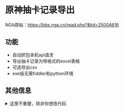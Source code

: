 # 原神抽卡记录导出

NGA原帖：https://bbs.nga.cn/read.php?&tid=25004616


## 功能
 - 自动抓包本机api请求
 - 导出抽卡记录为带格式的excel表格
 - 可选导出csv
 - exe版无需fiddler和python环境

## 其他信息

<details>
  <summary>这里不重要，除非你想改代码</summary>

视频教程：https://www.bilibili.com/video/BV1qA411W7Lo/

具体操作：

- 用fiddler抓包获取类似`https://hk4e-api.mihoyo.com/event/gacha_info/api/getGachaLog?xxxxxx`的链接（右键-复制-仅复制网址）

- 将链接填入`url`变量并运行


卡池和物品数据：

新版已改为自动从url获取，无需手动更新

参数:

| 参数名 | 注释 | 类型 |
| ---- | ---- | ---- |
| url | 填入含有getGachaLog的api | str |
| FLAG_WRITE_CSV   | 是否写入CSV      | bool  |
| FLAG_WRITE_XLS   | 是否写入EXCEL    | bool |
| FLAG_SHOW_DETAIL | 是否展示详情     | bool |
| FLAG_CLEAN       | 是否清除历史文件 | bool |
</details>
